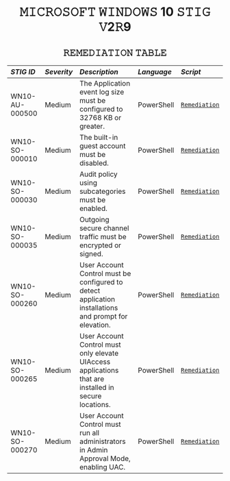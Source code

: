 <h1 = align=center>𝙼𝙸𝙲𝚁𝙾𝚂𝙾𝙵𝚃 𝚆𝙸𝙽𝙳𝙾𝚆𝚂 10 𝚂𝚃𝙸𝙶 𝚅2𝚁9</h1>
<h2 = align=center>𝚁𝙴𝙼𝙴𝙳𝙸𝙰𝚃𝙸𝙾𝙽 𝚃𝙰𝙱𝙻𝙴</h2>

| *STIG ID*      | *Severity* | *Description*                                                                                         | *Language* | *Script*                                                                                          |
|:---------------|:-----------|:------------------------------------------------------------------------------------------------------|:-----------|:--------------------------------------------------------------------------------------------------|
| WN10-AU-000500 | Medium     | The Application event log size must be configured to 32768 KB or greater.                             | PowerShell | [`Remediation`](https://github.com/brianalwillis/programmatic-remediation-STIG/blob/main/STIG/WN10-AU-000500.ps1) |
| WN10-SO-000010 | Medium     | The built-in guest account must be disabled.                                                          | PowerShell | [`Remediation`](https://github.com/brianalwillis/programmatic-remediation-STIG/blob/main/STIG/WN10-SO-000010.ps1) |
| WN10-SO-000030 | Medium     | Audit policy using subcategories must be enabled.                                                     | PowerShell | [`Remediation`](https://github.com/brianalwillis/programmatic-remediation-STIG/blob/main/STIG/WN10-SO-000030.ps1) |
| WN10-SO-000035 | Medium     | Outgoing secure channel traffic must be encrypted or signed.                                          | PowerShell | [`Remediation`](https://github.com/brianalwillis/programmatic-remediation-STIG/blob/main/STIG/WN10-SO-000035.ps1) |
| WN10-SO-000260 | Medium     | User Account Control must be configured to detect application installations and prompt for elevation. | PowerShell | [`Remediation`](https://github.com/brianalwillis/programmatic-remediation-STIG/blob/main/STIG/WN10-SO-000260.ps1) |
| WN10-SO-000265 | Medium     | User Account Control must only elevate UIAccess applications that are installed in secure locations.  | PowerShell | [`Remediation`](https://github.com/brianalwillis/programmatic-remediation-STIG/blob/main/STIG/WN10-SO-000265.ps1) |
| WN10-SO-000270 | Medium     | User Account Control must run all administrators in Admin Approval Mode, enabling UAC.                | PowerShell | [`Remediation`](https://github.com/brianalwillis/programmatic-remediation-STIG/blob/main/STIG/WN10-SO-000270.ps1) |
